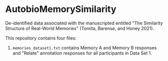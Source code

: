 # AutobioMemorySimilarity
De-identified data associated with the manuscripted entitled "The Similarity Structure of Real-World Memories" (Tomita, Barense, and Honey 2021).

This repository contains four files:

1. `memories_dataset1.txt` contains Memory A and Memory B responses and "Relate" annotation responses for all participants in Data Set 1.
